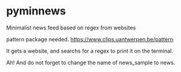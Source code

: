 # pyminnews
Minimalist news feed based on regex from websites

pattern package needed.
https://www.clips.uantwerpen.be/pattern

It gets a website, and searchs for a regex to print it on the terminal.

Ah! And do not forget to change the name of news_sample to news.